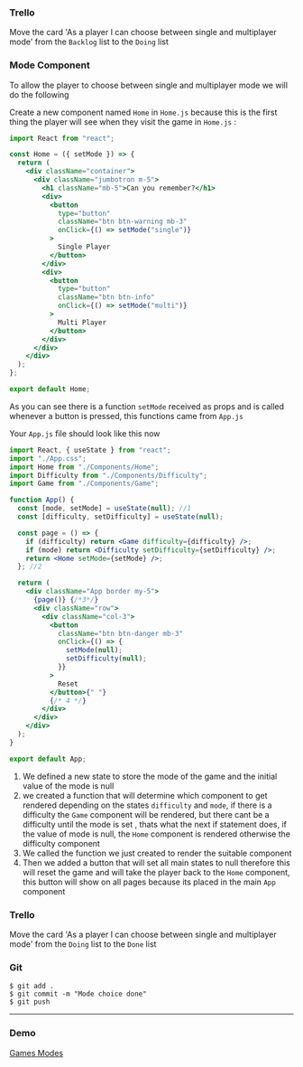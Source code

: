 ### Trello

Move the card 'As a player I can choose between single and multiplayer mode' from the `Backlog` list to the `Doing` list

### Mode Component

To allow the player to choose between single and multiplayer mode we will do the following

Create a new component named `Home` in `Home.js` because this is the first thing the player will see when they visit the game
in `Home.js` :

```jsx
import React from "react";

const Home = ({ setMode }) => {
  return (
    <div className="container">
      <div className="jumbotron m-5">
        <h1 className="mb-5">Can you remember?</h1>
        <div>
          <button
            type="button"
            className="btn btn-warning mb-3"
            onClick={() => setMode("single")}
          >
            Single Player
          </button>
        </div>
        <div>
          <button
            type="button"
            className="btn btn-info"
            onClick={() => setMode("multi")}
          >
            Multi Player
          </button>
        </div>
      </div>
    </div>
  );
};

export default Home;
```

As you can see there is a function `setMode` received as props and is called whenever a button is pressed, this functions came from `App.js`

Your `App.js` file should look like this now

```jsx
import React, { useState } from "react";
import "./App.css";
import Home from "./Components/Home";
import Difficulty from "./Components/Difficulty";
import Game from "./Components/Game";

function App() {
  const [mode, setMode] = useState(null); //1
  const [difficulty, setDifficulty] = useState(null);

  const page = () => {
    if (difficulty) return <Game difficulty={difficulty} />;
    if (mode) return <Difficulty setDifficulty={setDifficulty} />;
    return <Home setMode={setMode} />;
  }; //2

  return (
    <div className="App border my-5">
      {page()} {/*3*/}
      <div className="row">
        <div className="col-3">
          <button
            className="btn btn-danger mb-3"
            onClick={() => {
              setMode(null);
              setDifficulty(null);
            }}
          >
            Reset
          </button>{" "}
          {/* 4 */}
        </div>
      </div>
    </div>
  );
}

export default App;
```

1. We defined a new state to store the mode of the game and the initial value of the mode is null
2. we created a function that will determine which component to get rendered depending on the states `difficulty` and `mode`, if there is a difficulty the `Game` component will be rendered, but there cant be a difficulty until the mode is set , thats what the next if statement does, if the value of mode is null, the `Home` component is rendered otherwise the difficulty component
3. We called the function we just created to render the suitable component
4. Then we added a button that will set all main states to null therefore this will reset the game and will take the player back to the `Home` component, this button will show on all pages because its placed in the main `App` component

### Trello

Move the card 'As a player I can choose between single and multiplayer mode' from the `Doing` list to the `Done` list

### Git

```shell
$ git add .
$ git commit -m "Mode choice done"
$ git push
```

---
### Demo
[Games Modes](https://imgur.com/gPxqiOm.png)
